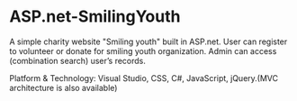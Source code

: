 # ASP.net-SmilingYouth

A simple charity website "Smiling youth" built in ASP.net.
User can register to volunteer or donate for smiling youth organization. 
Admin can access (combination search) user’s records.

Platform & Technology: Visual Studio, CSS, C#, JavaScript, jQuery.(MVC architecture is also available)
